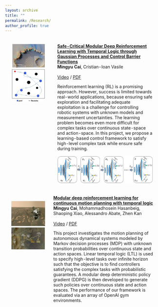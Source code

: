 ```yaml
---
layout: archive
title: ""
permalink: /Research/
author_profile: true
---
```


<table style="width:100%;border:0px;border-spacing:0px;border-collapse:separate;margin-right:auto;margin-left:auto;"><tbody>
             <td style="padding:20px;width:30%;vertical-align:top">
              <img src='/files/Safe_modular/Mars_exploration.jpg' width="320">
               <br>
                 <img src='/files/Safe_modular/particale.jpg' width="320">
            </td>
            <td style="padding:20px;width:80%;vertical-align:middle">
              <a href="https://arxiv.org/abs/2109.02791">
                  <papertitle><strong>Safe-Critical Modular Deep Reinforcement Learning with Temporal Logic through Gaussian Processes and Control Barrier Functions</strong></papertitle>
              </a>
              <br>
              <strong>Mingyu Cai</strong>, Cristian-Ioan Vasile
              <br>
              <br>
              <a href="https://www.youtube.com/watch?v=fkCyAgx_FWM/">Video</a> /
              <a href="https://arxiv.org/abs/2109.02791">PDF</a>
              <p></p>
              <p>Reinforcement learning (RL) is a promising approach. However, success is limited towards real-world applications, because ensuring safe exploration and facilitating adequate exploitation is a challenge for controlling robotic systems with unknown models and measurement uncertainties. The learning problem becomes even more difficult for complex tasks over continuous state-space and action-space. In this project, we propose a learning-based control framework to satisfy high-level complex task while ensure safe during training. </p>
              <center> <img src='/files/Safe_modular/Modular_architecture.jpg' width="320"> </center>
  </td>
</tbody></table>



<table style="width:100%;border:0px;border-spacing:0px;border-collapse:separate;margin-right:auto;margin-left:auto;"><tbody>
             <td style="padding:20px;width:30%;vertical-align:top">
              <img src='/files/Safe_modular/demo1.jpg' width="320">
               <br>
                 <img src='/files/Safe_modular/demo2.jpg' width="320">
            </td>
            <td style="https://arxiv.org/abs/2109.02791">
              <a href="https://thaipduong.github.io/hamadapt/">
                  <papertitle><strong>Modular deep reinforcement learning for continuous motion planning with temporal logic</strong></papertitle>
              </a>
              <br>
              <strong>Mingyu Cai</strong>, Mohammadhosein Hasanbeig, Shaoping Xiao, Alessandro Abate, Zhen Kan
              <br>
              <br>
              <a href="https://www.youtube.com/watch?v=fkCyAgx_FWM/">Video</a> /
              <a href="https://arxiv.org/abs/2109.02791">PDF</a>
              <p></p>
              <p>This project investigates the motion planning of autonomous dynamical systems modeled by Markov decision processes (MDP) with unknown transition probabilities over continuous state and action spaces. Linear temporal logic (LTL) is used to specify high-level tasks over infinite horizon such that the objective is to find controllers satisfying the complex tasks with probabilistic guarantees. A modular deep deterministic policy gradient (DDPG) is then developed to generate such policies over continuous state and action spaces. The performance of our framework is evaluated via an array of OpenAI gym environments. </p>
  </td>
</tbody></table>
      

              
              


     

